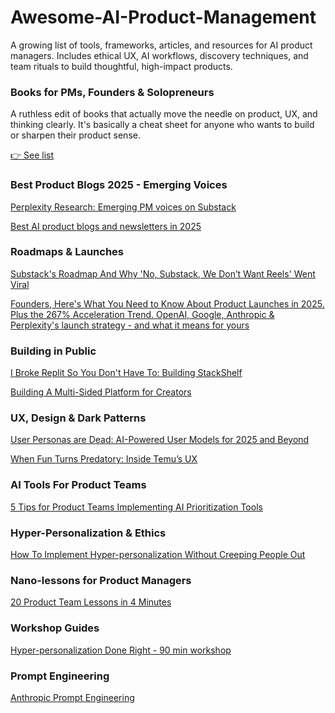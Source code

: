# Awesome-AI-Product-Management
A growing list of tools, frameworks, articles, and resources for AI product managers. Includes ethical UX, AI workflows, discovery techniques, and team rituals to build thoughtful, high-impact products. 

### Books for PMs, Founders & Solopreneurs

A ruthless edit of books that actually move the needle on product, UX, and thinking clearly. It's basically a cheat sheet for anyone who wants to build or sharpen their product sense. 

[👉 See list](https://benable.com/karo_z/books)


### Best Product Blogs 2025 - Emerging Voices

[Perplexity Research: Emerging PM voices on Substack](https://www.perplexity.ai/search/e8d7af5d-cbdd-488f-af20-2ae70f027cd9)

[Best AI product blogs and newsletters in 2025](https://karozieminski.substack.com/p/are-you-a-product-person-lost-on)

### Roadmaps & Launches

[Substack's Roadmap And Why 'No, Substack, We Don’t Want Reels' Went Viral](https://karozieminski.substack.com/p/substacks-product-roadmap-why-no)

[Founders, Here's What You Need to Know About Product Launches in 2025. Plus the 267% Acceleration Trend. OpenAI, Google, Anthropic & Perplexity's launch strategy - and what it means for yours
](https://karozieminski.substack.com/p/founders-heres-what-you-need-to-know)

### Building in Public

[I Broke Replit So You Don't Have To: Building StackShelf](https://karozieminski.substack.com/p/i-broke-replit-so-you-dont-have-to)

[Building A Multi-Sided Platform for Creators](https://karozieminski.substack.com/p/how-i-ended-up-building-a-digital)


### UX, Design & Dark Patterns

[User Personas are Dead: AI-Powered User Models for 2025 and Beyond](https://karozieminski.substack.com/p/user-personas-are-dead-ai-powered)

[When Fun Turns Predatory: Inside Temu’s UX](https://karozieminski.substack.com/p/when-fun-turns-predatory-inside-temus)


### AI Tools For Product Teams

[5 Tips for Product Teams Implementing AI Prioritization Tools](https://karozieminski.substack.com/p/5-tips-for-product-teams-to-implement)


### Hyper-Personalization & Ethics

[How To Implement Hyper-personalization Without Creeping People Out](https://karozieminski.substack.com/p/how-to-implement-hyper-personalization)


### Nano-lessons for Product Managers

[20 Product Team Lessons in 4 Minutes](https://karozieminski.substack.com/p/20-product-team-lessons-in-4-minutes)


### Workshop Guides

[Hyper-personalization Done Right - 90 min workshop](https://productwithattitude.gumroad.com/l/personalizationworkshop1)

### Prompt Engineering

[Anthropic Prompt Engineering](https://docs.anthropic.com/en/docs/build-with-claude/prompt-engineering/overview)




